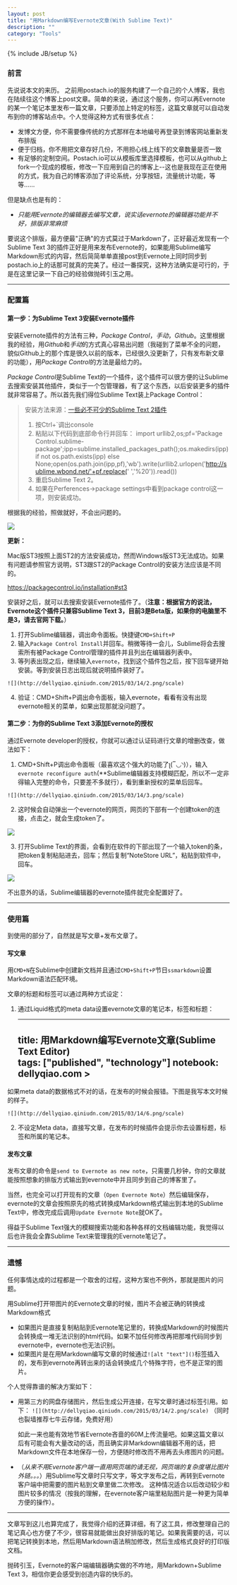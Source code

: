 ```yaml
---
layout: post
title: "用Markdown编写Evernote文章(With Sublime Text)"
description: ""
category: "Tools"
---
```

{% include JB/setup %}

### 前言

先说说本文的来历。 之前用postach.io的服务构建了一个自己的个人博客，我也在陆续往这个博客上post文章。简单的来说，通过这个服务，你可以再Evernote的某一个笔记本里发布一篇文章，只要添加上特定的标签，这篇文章就可以自动发布到你的博客站点中。个人觉得这种方式有很多优点：

  * 发博文方便，你不需要像传统的方式那样在本地编号再登录到博客网站重新发布排版
  * 便于归档，你不用把文章存好几份，不用担心线上线下的文章数量是否一致
  * 有足够的定制空间。Postach.io可以从模板库里选择模板，也可以从github上fork一个现成的模板，修改一下应用到自己的博客上--这也是我现在正在使用的方式，我为自己的博客添加了评论系统，分享按钮，流量统计功能，等等......

<!-- more -->

但是缺点也是有的：

  * *只能用Evernote的编辑器去编写文章，说实话evernote的编辑器功能并不好，排版非常麻烦*

要说这个排版，最方便最"正确"的方式莫过于Markdown了，正好最近发现有一个Sublime Text 3的插件正好是用来发布Evernote的，如果能用Sublime编写Markdown形式的内容，然后简简单单直接post到Evernote上同时同步到postach.io上的话那可就真的完美了。经过一番探究，这种方法确实是可行的，于是在这里记录一下自己的经验做抛砖引玉之用。

* * *

### 配置篇

#### 第一步：为Sublime Text 3安装Evernote插件

安装Evernote插件的方法有三种，*Package Control*，*手动*，*Github*。这里根据我的经验，用*Github*和*手动*的方式真心容易出问题（我碰到了菜单不全的问题，貌似Github上的那个库是很久以前的版本，已经很久没更新了，只有发布新文章的功能），用*Package Control*的方法是最给力的。

*Package Control*是Sublime Text的一个插件，这个插件可以很方便的让Sublime去搜索安装其他插件，类似于一个包管理器，有了这个东西，以后安装更多的插件就非常容易了。所以首先我们得位Sublime Text装上Package Control：

> 安装方法来源：[一些必不可少的Sublime Text 2插件](http://blog.csdn.net/nivana999/article/details/7823805)
> 
>   1. 按Ctrl+`调出console
>   2. 粘贴以下代码到底部命令行并回车： import urllib2,os;pf='Package Control.sublime-package';ipp=sublime.installed_packages_path();os.makedirs(ipp) if not os.path.exists(ipp) else None;open(os.path.join(ipp,pf),'wb').write(urllib2.urlopen('http://sublime.wbond.net/'+pf.replace(' ','%20')).read())
>   3. 重启Sublime Text 2。
>   4. 如果在Perferences->package settings中看到package control这一项，则安装成功。

根据我的经验，照做就好，不会出问题的。

![](http://dellyqiao.qiniudn.com/2015/03/14/1.png/scale)


**更新：**

Mac版ST3按照上面ST2的方法安装成功，然而Windows版ST3无法成功。如果有问题请参照官方说明，ST3跟ST2的Package Control的安装方法应该是不同的。

<https://packagecontrol.io/installation#st3>

  


安装好之后，就可以去搜索安装Evernote插件了。（**注意：根据官方的说法，Evernote这个插件只兼容Sublime Text 3，目前3是Beta版，如果你的电脑里不是3，请去官网下载。**）

  1. 打开Sublime编辑器，调出命令面板。快捷键`CMD+Shift+P`
  2. 输入`Package Control Install`并回车。稍微等待一会儿，Sublime将会去搜索所有被Package Control管理的插件并且列出在编辑器列表中。
  3. 等列表出现之后，继续输入`evernote`，找到这个插件包之后，按下回车键开始安装。等到安装日志出现后就说明插件装好了。

	![](http://dellyqiao.qiniudn.com/2015/03/14/2.png/scale)


  4. 验证：CMD+Shift+P调出命令面板，输入evernote，看看有没有出现evernote相关的菜单，如果出现那就没问题了。

#### 第二步：为你的Sublime Text 3添加Evernote的授权

通过Evernote developer的授权，你就可以通过认证码进行文章的增删改查，做法如下：

  1. CMD+Shift+P调出命令面板（最喜欢这个强大的功能了ʅ(‾◡◝)），输入`evernote reconfigure auth`(**Sublime编辑器支持模糊匹配，所以不一定非得输入完整的命令，只要差不多就行），看到重新授权的菜单后回车。  

	![](http://dellyqiao.qiniudn.com/2015/03/14/3.png/scale)


  2. 这时候会自动弹出一个evernote的网页，网页的下部有一个创建token的连接，点击之，就会生成token了。  

![](http://dellyqiao.qiniudn.com/2015/03/14/4.png/scale)  

  3. 打开Sublime Text的界面，会看到在软件的下部出现了一个输入token的条，把token复制粘贴进去，回车；然后复制“NoteStore URL”，粘贴到软件中，回车。  

![](http://dellyqiao.qiniudn.com/2015/03/14/5.png/scale) 


不出意外的话，Sublime编辑器的evernote插件就完全配置好了。

* * *

### 使用篇

到使用的部分了，自然就是写文章+发布文章了。

#### 写文章

用`CMD+N`在Sublime中创建新文档并且通过`CMD+Shift+P`节日`ssmarkdown`设置Markdown语法匹配环境。

文章的标题和标签可以通过两种方式设定：

  1. 通过Liquid格式的meta data设置evernote文章的笔记本，标签和标题： 
  
	  	--- 
	  	title: 用Markdown编写Evernote文章(Sublime Text Editor) 	
	  	tags: ["published", "technology"] 
	  	notebook: dellyqiao.com >
	  	---  

如果meta data的数据格式不对的话，在发布的时候会报错。下图是我写本文时候的样子。  

	![](http://dellyqiao.qiniudn.com/2015/03/14/6.png/scale)

  2. 不设定Meta data，直接写文章，在发布的时候插件会提示你去设置标题，标签和所属的笔记本。

#### 发布文章

发布文章的命令是`send to Evernote as new note`，只需要几秒钟，你的文章就能按照想象的排版方式输出到evernote中并且同步到自己的博客里了。

当然，也完全可以打开现有的文章（`Open Evernote Note`）然后编辑保存，evernote的文章会按照原先的格式转换成Markdown格式输出到本地的Sublime Text中，修改完成后调用`Update Evernote Note`就OK了。

得益于Sublime Text强大的模糊搜索功能和各种各样的文档编辑功能，我觉得以后也许我会全靠Sublime Text来管理我的Evernote笔记了。

* * *

### 遗憾

任何事情达成的过程都是一个取舍的过程，这种方案也不例外，那就是图片的问题。

用Sublime打开带图片的Evernote文章的时候，图片不会被正确的转换成Markdown格式

  * 如果图片是直接复制粘贴到Evernote笔记里的，转换成Markdown的时候图片会转换成一堆无法识别的html代码。如果不加任何修改再把那堆代码同步到evernote中，evernote也无法识别。
  * 如果图片是在用Markdown编写文章的时候通过`![alt "text"]()`标签插入的，发布到evernote再转出来的话会转换成几个特殊字符，也不是正常的图片。

个人觉得靠谱的解决方案如下：

  * 用第三方的网盘存储图片，然后生成公开连接，在写文章时通过标签引用。如下： `![](http://dellyqiao.qiniudn.com/2015/03/14/2.png/scale)` （同时也裂墙推荐七牛云存储，免费好用）

	如此一来也能有效地节省Evernote吝啬的60M上传流量吧。如果这篇文章以后有可能会有大量改动的话，而且确实非Markdown编辑器不用的话，把Markdown文件在本地保存一份，方便随时修改而不用再去头疼图片的问题。

  * （*从来不用Evernote客户端一直用网页端的请无视，网页端的复杂度堪比图片外链。。。*）用Sublime写文章时只写文字，等文字发布之后，再转到Evernote客户端中把需要的图片粘到文章里做二次修改。 这种情况适合以后改动较少和图片较多的情况（按我的理解，在evernote客户端里粘贴图片是一种更为简单方便的操作）。

* * *

文章写到这儿也算完成了，我觉得介绍的还算详细，有了这工具，修改整理自己的笔记真心也方便了不少，很容易就能做出良好排版的笔记。如果我需要的话，可以把笔记转换到本地，然后用Markdown语法稍加修改，然后生成格式良好的打印版文档。

抛砖引玉，Evernote的客户端编辑器确实做的不咋地，用Markdown+Sublime Text 3，相信你更会感受到创造内容的快乐的。
